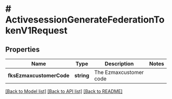 # # ActivesessionGenerateFederationTokenV1Request

## Properties

Name | Type | Description | Notes
------------ | ------------- | ------------- | -------------
**fksEzmaxcustomerCode** | **string** | The Ezmaxcustomer code |

[[Back to Model list]](../../README.md#models) [[Back to API list]](../../README.md#endpoints) [[Back to README]](../../README.md)
